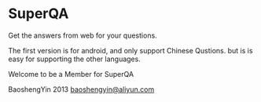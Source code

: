 SuperQA
=======

Get the answers from web for your questions.


The first version is for android, and only support Chinese Qustions. but is is easy for supporting the other languages.

Welcome to be a Member for SuperQA


BaoshengYin 2013
baoshengyin@aliyun.com

